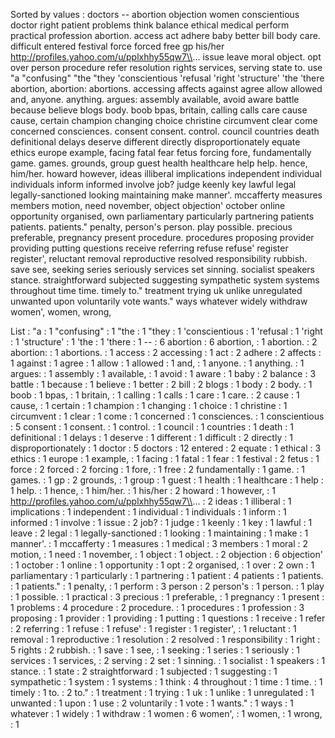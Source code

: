 Sorted by values :
doctors -- abortion objection women conscientious doctor right patient problems think balance ethical medical perform practical profession abortion. access act adhere baby better bill body care. difficult entered festival force forced free gp his/her http://profiles.yahoo.com/u/pplxhhy55qw7\\... issue leave moral object. opt over person procedure refer resolution rights services, serving state to. use "a "confusing" "the "they 'conscientious 'refusal 'right 'structure' 'the 'there abortion, abortion: abortions. accessing affects against agree allow allowed and, anyone. anything. argues: assembly available, avoid aware battle because believe blogs body. boob bpas, britain, calling calls care cause cause, certain champion changing choice christine circumvent clear come concerned consciences. consent consent. control. council countries death definitional delays deserve different directly disproportionately equate ethics europe example, facing fatal fear fetus forcing fore, fundamentally game. games. grounds, group guest health healthcare help help. hence, him/her. howard however, ideas illiberal implications independent individual individuals inform informed involve job? judge keenly key lawful legal legally-sanctioned looking maintaining make manner'. mccafferty measures members motion, need november, object objection' october online opportunity organised, own parliamentary particularly partnering patients patients. patients." penalty, person's person. play possible. precious preferable, pregnancy present procedure. procedures proposing provider providing putting questions receive referring refuse refuse' register register', reluctant removal reproductive resolved responsibility rubbish. save see, seeking series seriously services set sinning. socialist speakers stance. straightforward subjected suggesting sympathetic system systems throughout time time. timely to." treatment trying uk unlike unregulated unwanted upon voluntarily vote wants." ways whatever widely withdraw women', women, wrong, 

List :
"a : 1
"confusing" : 1
"the : 1
"they : 1
'conscientious : 1
'refusal : 1
'right : 1
'structure' : 1
'the : 1
'there : 1
-- : 6
abortion : 6
abortion, : 1
abortion. : 2
abortion: : 1
abortions. : 1
access : 2
accessing : 1
act : 2
adhere : 2
affects : 1
against : 1
agree : 1
allow : 1
allowed : 1
and, : 1
anyone. : 1
anything. : 1
argues: : 1
assembly : 1
available, : 1
avoid : 1
aware : 1
baby : 2
balance : 3
battle : 1
because : 1
believe : 1
better : 2
bill : 2
blogs : 1
body : 2
body. : 1
boob : 1
bpas, : 1
britain, : 1
calling : 1
calls : 1
care : 1
care. : 2
cause : 1
cause, : 1
certain : 1
champion : 1
changing : 1
choice : 1
christine : 1
circumvent : 1
clear : 1
come : 1
concerned : 1
consciences. : 1
conscientious : 5
consent : 1
consent. : 1
control. : 1
council : 1
countries : 1
death : 1
definitional : 1
delays : 1
deserve : 1
different : 1
difficult : 2
directly : 1
disproportionately : 1
doctor : 5
doctors : 12
entered : 2
equate : 1
ethical : 3
ethics : 1
europe : 1
example, : 1
facing : 1
fatal : 1
fear : 1
festival : 2
fetus : 1
force : 2
forced : 2
forcing : 1
fore, : 1
free : 2
fundamentally : 1
game. : 1
games. : 1
gp : 2
grounds, : 1
group : 1
guest : 1
health : 1
healthcare : 1
help : 1
help. : 1
hence, : 1
him/her. : 1
his/her : 2
howard : 1
however, : 1
http://profiles.yahoo.com/u/pplxhhy55qw7\\... : 2
ideas : 1
illiberal : 1
implications : 1
independent : 1
individual : 1
individuals : 1
inform : 1
informed : 1
involve : 1
issue : 2
job? : 1
judge : 1
keenly : 1
key : 1
lawful : 1
leave : 2
legal : 1
legally-sanctioned : 1
looking : 1
maintaining : 1
make : 1
manner'. : 1
mccafferty : 1
measures : 1
medical : 3
members : 1
moral : 2
motion, : 1
need : 1
november, : 1
object : 1
object. : 2
objection : 6
objection' : 1
october : 1
online : 1
opportunity : 1
opt : 2
organised, : 1
over : 2
own : 1
parliamentary : 1
particularly : 1
partnering : 1
patient : 4
patients : 1
patients. : 1
patients." : 1
penalty, : 1
perform : 3
person : 2
person's : 1
person. : 1
play : 1
possible. : 1
practical : 3
precious : 1
preferable, : 1
pregnancy : 1
present : 1
problems : 4
procedure : 2
procedure. : 1
procedures : 1
profession : 3
proposing : 1
provider : 1
providing : 1
putting : 1
questions : 1
receive : 1
refer : 2
referring : 1
refuse : 1
refuse' : 1
register : 1
register', : 1
reluctant : 1
removal : 1
reproductive : 1
resolution : 2
resolved : 1
responsibility : 1
right : 5
rights : 2
rubbish. : 1
save : 1
see, : 1
seeking : 1
series : 1
seriously : 1
services : 1
services, : 2
serving : 2
set : 1
sinning. : 1
socialist : 1
speakers : 1
stance. : 1
state : 2
straightforward : 1
subjected : 1
suggesting : 1
sympathetic : 1
system : 1
systems : 1
think : 4
throughout : 1
time : 1
time. : 1
timely : 1
to. : 2
to." : 1
treatment : 1
trying : 1
uk : 1
unlike : 1
unregulated : 1
unwanted : 1
upon : 1
use : 2
voluntarily : 1
vote : 1
wants." : 1
ways : 1
whatever : 1
widely : 1
withdraw : 1
women : 6
women', : 1
women, : 1
wrong, : 1
